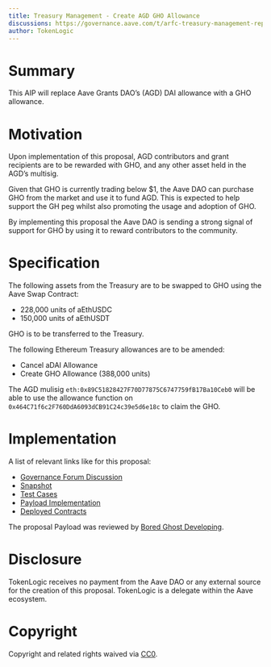 ```yaml
---
title: Treasury Management - Create AGD GHO Allowance
discussions: https://governance.aave.com/t/arfc-treasury-management-replace-agd-s-dai-allowance-with-gho-allowance/14631
author: TokenLogic
---
```


# Summary

This AIP will replace Aave Grants DAO’s (AGD) DAI allowance with a GHO allowance.

# Motivation

Upon implementation of this proposal, AGD contributors and grant recipients are to be rewarded with GHO, and any other asset held in the AGD’s multisig.

Given that GHO is currently trading below $1, the Aave DAO can purchase GHO from the market and use it to fund AGD. This is expected to help support the GH peg whilst also promoting the usage and adoption of GHO.

By implementing this proposal the Aave DAO is sending a strong signal of support for GHO by using it to reward contributors to the community.

# Specification

The following assets from the Treasury are to be swapped to GHO using the Aave Swap Contract:

* 228,000 units of aEthUSDC
* 150,000 units of aEthUSDT

GHO is to be transferred to the Treasury.

The following Ethereum Treasury allowances are to be amended:

* Cancel aDAI Allowance
* Create GHO Allowance (388,000 units)

The AGD mulisig `eth:0x89C51828427F70D77875C6747759fB17Ba10Ceb0` will be able to use the allowance function on `0x464C71f6c2F760DdA6093dCB91C24c39e5d6e18c` to claim the GHO.

# Implementation

A list of relevant links like for this proposal:

* [Governance Forum Discussion](https://governance.aave.com/t/arfc-treasury-management-replace-agd-s-dai-allowance-with-gho-allowance/14631)
* [Snapshot](https://snapshot.org/#/aave.eth/proposal/0x53728c0416a9063bf833f90c3b3169fa4387e66549d5eb2b7ed2747bfe7c23fc)
* [Test Cases](TODO)
* [Payload Implementation](TODO)
* [Deployed Contracts](TODO)

The proposal Payload was reviewed by [Bored Ghost Developing](https://bgdlabs.com/).

# Disclosure

TokenLogic receives no payment from the Aave DAO or any external source for the creation of this proposal. TokenLogic is a delegate within the Aave ecosystem.

# Copyright

Copyright and related rights waived via [CC0](https://creativecommons.org/publicdomain/zero/1.0/).